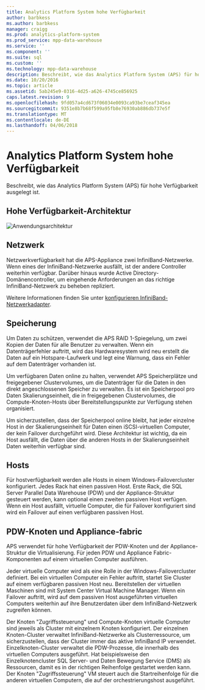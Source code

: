 ```yaml
---
title: Analytics Platform System hohe Verfügbarkeit
author: barbkess
ms.author: barbkess
manager: craigg
ms.prod: analytics-platform-system
ms.prod_service: mpp-data-warehouse
ms.service: ''
ms.component: ''
ms.suite: sql
ms.custom: ''
ms.technology: mpp-data-warehouse
description: Beschreibt, wie das Analytics Platform System (APS) für hohe Verfügbarkeit ausgelegt ist.
ms.date: 10/20/2016
ms.topic: article
ms.assetid: 5ab245e9-0316-4d25-a626-4745ce856925
caps.latest.revision: 9
ms.openlocfilehash: 9fd057a4cd673f06034e0093ca93be7ceaf345ea
ms.sourcegitcommit: 9351e8b7b68f599a95fb8e76930ab886db737e5f
ms.translationtype: MT
ms.contentlocale: de-DE
ms.lasthandoff: 04/06/2018
---
```

# <a name="analytics-platform-system-high-availability"></a>Analytics Platform System hohe Verfügbarkeit
Beschreibt, wie das Analytics Platform System (APS) für hohe Verfügbarkeit ausgelegt ist.  
  
## <a name="high-availability-architecture"></a>Hohe Verfügbarkeit-Architektur  
![Anwendungsarchitektur](media/appliance-architecture.png "Anwendungsarchitektur")  
  
## <a name="network"></a>Netzwerk  
Netzwerkverfügbarkeit hat die APS-Appliance zwei InfiniBand-Netzwerke. Wenn eines der InfiniBand-Netzwerke ausfällt, ist der andere Controller weiterhin verfügbar. Darüber hinaus wurde Active Directory-Domänencontroller, um eingehende Anforderungen an das richtige InfiniBand-Netzwerk zu beheben repliziert.  
  
Weitere Informationen finden Sie unter [konfigurieren InfiniBand-Netzwerkadapter](configure-infiniband-network-adapters.md).  
  
## <a name="storage"></a>Speicherung  
Um Daten zu schützen, verwendet die APS RAID 1-Spiegelung, um zwei Kopien der Daten für alle Benutzer zu verwalten. Wenn ein Datenträgerfehler auftritt, wird das Hardwaresystem wird neu erstellt die Daten auf ein Hotspare-Laufwerk und legt eine Warnung, dass ein Fehler auf dem Datenträger vorhanden ist.  
  
Um verfügbaren Daten online zu halten, verwendet APS Speicherplätze und freigegebener Clustervolumes, um die Datenträger für die Daten in den direkt angeschlossenen Speicher zu verwalten. Es ist ein Speicherpool pro Daten Skalierungseinheit, die in freigegebenen Clustervolumes, die Compute-Knoten-Hosts über Bereitstellungspunkte zur Verfügung stehen organisiert.  
  
Um sicherzustellen, dass der Speicherpool online bleibt, hat jeder einzelne Host in der Skalierungseinheit für Daten einen iSCSI-virtuellen Computer, der kein Failover durchgeführt wird. Diese Architektur ist wichtig, da ein Host ausfällt, die Daten über die anderen Hosts in der Skalierungseinheit Daten weiterhin verfügbar sind.  
  
## <a name="hosts"></a>Hosts  
Für hostverfügbarkeit werden alle Hosts in einem Windows-Failovercluster konfiguriert. Jedes Rack hat einen passiven Host. Erste Rack, die SQL Server Parallel Data Warehouse (PDW) und der Appliance-Struktur gesteuert werden, kann optional einen zweiten passiven Host verfügen. Wenn ein Host ausfällt, virtuelle Computer, die für Failover konfiguriert sind wird ein Failover auf einen verfügbaren passiven Host.  
  
## <a name="pdw-nodes-and-appliance-fabric"></a>PDW-Knoten und Appliance-fabric  
APS verwendet für hohe Verfügbarkeit der PDW-Knoten und der Appliance-Struktur die Virtualisierung. Für jeden PDW und Appliance Fabric-Komponenten auf einem virtuellen Computer ausführen.  
  
Jeder virtuelle Computer wird als eine Rolle in der Windows-Failovercluster definiert. Bei ein virtuellen Computer ein Fehler auftritt, startet Sie Cluster auf einem verfügbaren passiven Host neu. Bereitstellen der virtuellen Maschinen sind mit System Center Virtual Machine Manager. Wenn ein Failover auftritt, wird auf dem passiven Host ausgeführten virtuellen Computers weiterhin auf ihre Benutzerdaten über dem InfiniBand-Netzwerk zugreifen können.  
  
Der Knoten "Zugriffssteuerung" und Compute-Knoten virtuelle Computer sind jeweils als Cluster mit einzelnem Knoten konfiguriert. Der einzelnen Knoten-Cluster verwaltet InfiniBand-Netzwerke als Clusterressource, um sicherzustellen, dass der Cluster immer das aktive InfiniBand IP verwendet. Einzelknoten-Cluster verwaltet die PDW-Prozesse, die innerhalb des virtuellen Computers ausgeführt. Hat beispielsweise den Einzelknotencluster SQL Server- und Daten Bewegung Service (DMS) als Ressourcen, damit es in der richtigen Reihenfolge gestartet werden kann. Der Knoten "Zugriffssteuerung" VM steuert auch die Startreihenfolge für die anderen virtuellen Computern, die auf der orchestrierungshost ausgeführt.  
  
